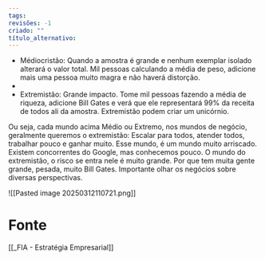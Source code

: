 ```yaml
---
tags: 
revisões: -1
criado: ""
título_alternativo:
---
```

- Médiocristão: Quando a amostra é grande e nenhum exemplar isolado alterará o valor total. Mil pessoas calculando a média de peso, adicione mais uma pessoa muito magra e não haverá distorção. 
-
- Extremistão: Grande impacto. Tome mil pessoas fazendo a média de riqueza, adicione Bill Gates e verá que ele representará 99% da receita de todos ali da amostra. Extremistão podem criar um unicórnio.

Ou seja, cada mundo acima Médio ou Extremo, nos mundos de negócio, geralmente queremos o extremistão: Escalar para todos, atender todos, trabalhar pouco e ganhar muito. Esse mundo, é um mundo muito arriscado. Existem concorrentes do Google, mas conhecemos pouco. O mundo do extremistão, o risco se entra nele é muito grande. Por que tem muita gente grande, pesada, muito Bill Gates. Importante olhar os negócios sobre diversas perspectivas.

![[Pasted image 20250312110721.png]]

# Fonte
[[_FIA - Estratégia Empresarial]]
